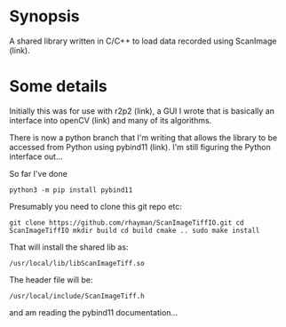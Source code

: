 Synopsis
========

A shared library written in C/C++ to load data recorded using ScanImage (link).

Some details
============
Initially this was for use with r2p2 (link), a GUI I wrote that is basically an interface into openCV (link) and many of its algorithms.

There is now a python branch that I'm writing that allows the library to be accessed from Python using pybind11 (link). I'm still figuring the Python interface out...

So far I've done

`
python3 -m pip install pybind11
`

Presumably you need to clone this git repo etc:

`
git clone https://github.com/rhayman/ScanImageTiffIO.git
cd ScanImageTiffIO
mkdir build
cd build
cmake ..
sudo make install
`

That will install the shared lib as:

`
/usr/local/lib/libScanImageTiff.so
`

The header file will be:

`
/usr/local/include/ScanImageTiff.h
`

and am reading the pybind11 documentation...

